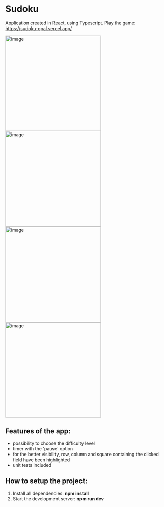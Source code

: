 
# Sudoku

Application created in React, using Typescript.
Play the game: <a> https://sudoku-opal.vercel.app/</a>

<img width="300" alt="image" src="https://user-images.githubusercontent.com/92581964/206898892-fcb55c4c-f1c5-453d-b773-ae810eddbf85.png">
<img width="300" alt="image" src="https://user-images.githubusercontent.com/92581964/206898780-1447f479-e5b7-43a1-ad32-1b203f097b3f.png">
<img width="300" alt="image" src="https://user-images.githubusercontent.com/92581964/206898915-c052694f-3b31-4e22-86f0-41e20a72c147.png">
<img width="300" alt="image" src="https://user-images.githubusercontent.com/92581964/206898949-e26a337e-6414-4452-84ae-fff8b0c24dcb.png">

## Features of the app:
- possibility to choose the difficulty level 
- timer with the 'pause' option
- for the better visibility, row, column and square containing the clicked field have been highlighted
- unit tests included

## How to setup the project:

1. Install all dependencies: **npm install**
2. Start the development server: **npm run dev**








